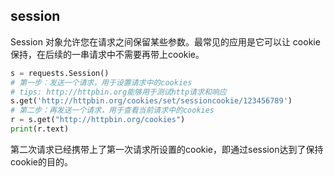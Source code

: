 ## session
Session 对象允许您在请求之间保留某些参数。最常见的应用是它可以让 cookie 保持，在后续的一串请求中不需要再带上cookie。

```python
s = requests.Session()
# 第一步：发送一个请求，用于设置请求中的cookies
# tips: http://httpbin.org能够用于测试http请求和响应
s.get('http://httpbin.org/cookies/set/sessioncookie/123456789')
# 第二步：再发送一个请求，用于查看当前请求中的cookies
r = s.get("http://httpbin.org/cookies")
print(r.text)
```
第二次请求已经携带上了第一次请求所设置的cookie，即通过session达到了保持cookie的目的。